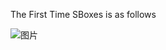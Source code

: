 
The First Time SBoxes is as follows

![图片](https://user-images.githubusercontent.com/104436047/165973517-fd8fdb1f-ba2b-4db5-b77a-bfbdb646e070.png)

